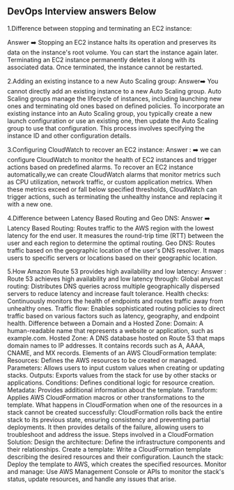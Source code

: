 ## DevOps Interview answers Below  ##
1.Difference between stopping and terminating an EC2 instance:
 
 Answer ➡️ Stopping an EC2 instance halts its operation and preserves its data on the instance's root volume. You can start the instance again later.
Terminating an EC2 instance permanently deletes it along with its associated data. Once terminated, the instance cannot be restarted.

2.Adding an existing instance to a new Auto Scaling group:
 Answer➡️  You cannot directly add an existing instance to a new Auto Scaling group. Auto Scaling groups manage the lifecycle of instances, including launching new ones and terminating old ones based on defined policies. To incorporate an existing instance into an Auto Scaling group, you typically create a new launch configuration or use an existing one, then update the Auto Scaling group to use that configuration. This process involves specifying the instance ID and other configuration details.

3.Configuring CloudWatch to recover an EC2 instance:
Answer : ➡️ we can configure CloudWatch to monitor the health of EC2 instances and trigger actions based on predefined alarms. To recover an EC2 instance automatically,we can create CloudWatch alarms that monitor metrics such as CPU utilization, network traffic, or custom application metrics. When these metrics exceed or fall below specified thresholds, CloudWatch can trigger actions, such as terminating the unhealthy instance and replacing it with a new one.

4.Difference between Latency Based Routing and Geo DNS:
Answer ➡️ Latency Based Routing: 
        Routes traffic to the AWS region with the lowest latency for the end user. 
        It measures the round-trip time (RTT) between the user and each region to determine the optimal routing.
Geo DNS: 
       Routes traffic based on the geographic location of the user's DNS resolver. 
       It maps users to specific servers or locations based on their geographic location.

5.How Amazon Route 53 provides high availability and low latency:
Answer : Route 53 achieves high availability and low latency through:
Global anycast routing: Distributes DNS queries across multiple geographically dispersed servers to reduce latency and increase fault tolerance.
Health checks: Continuously monitors the health of endpoints and routes traffic away from unhealthy ones.
Traffic flow: Enables sophisticated routing policies to direct traffic based on various factors such as latency, geography, and endpoint health.
Difference between a Domain and a Hosted Zone:
Domain: A human-readable name that represents a website or application, such as example.com.
Hosted Zone: A DNS database hosted on Route 53 that maps domain names to IP addresses. It contains records such as A, AAAA, CNAME, and MX records.
Elements of an AWS CloudFormation template:
Resources: Defines the AWS resources to be created or managed.
Parameters: Allows users to input custom values when creating or updating stacks.
Outputs: Exports values from the stack for use by other stacks or applications.
Conditions: Defines conditional logic for resource creation.
Metadata: Provides additional information about the template.
Transform: Applies AWS CloudFormation macros or other transformations to the template.
What happens in CloudFormation when one of the resources in a stack cannot be created successfully:
CloudFormation rolls back the entire stack to its previous state, ensuring consistency and preventing partial deployments. It then provides details of the failure, allowing users to troubleshoot and address the issue.
Steps involved in a CloudFormation Solution:
Design the architecture: Define the infrastructure components and their relationships.
Create a template: Write a CloudFormation template describing the desired resources and their configuration.
Launch the stack: Deploy the template to AWS, which creates the specified resources.
Monitor and manage: Use AWS Management Console or APIs to monitor the stack's status, update resources, and handle any issues that arise.
